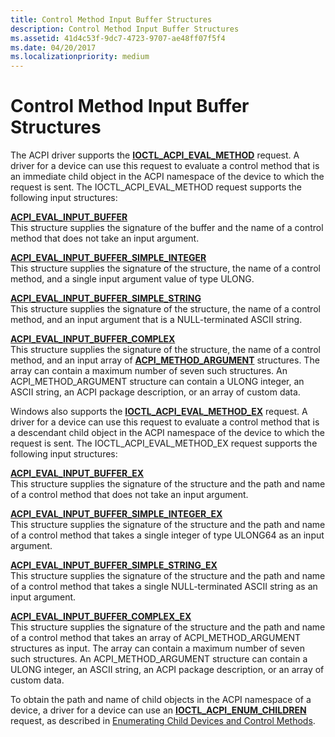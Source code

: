 ```yaml
---
title: Control Method Input Buffer Structures
description: Control Method Input Buffer Structures
ms.assetid: 41d4c53f-9dc7-4723-9707-ae48ff07f5f4
ms.date: 04/20/2017
ms.localizationpriority: medium
---
```


# Control Method Input Buffer Structures


The ACPI driver supports the [**IOCTL\_ACPI\_EVAL\_METHOD**](https://msdn.microsoft.com/library/windows/hardware/ff536148) request. A driver for a device can use this request to evaluate a control method that is an immediate child object in the ACPI namespace of the device to which the request is sent. The IOCTL\_ACPI\_EVAL\_METHOD request supports the following input structures:

<a href="" id="acpi-eval-input-buffer"></a>[**ACPI\_EVAL\_INPUT\_BUFFER**](https://msdn.microsoft.com/library/windows/hardware/ff536115)  
This structure supplies the signature of the buffer and the name of a control method that does not take an input argument.

<a href="" id="acpi-eval-input-buffer-simple-integer"></a>[**ACPI\_EVAL\_INPUT\_BUFFER\_SIMPLE\_INTEGER**](https://msdn.microsoft.com/library/windows/hardware/ff536119)  
This structure supplies the signature of the structure, the name of a control method, and a single input argument value of type ULONG.

<a href="" id="acpi-eval-input-buffer-simple-string"></a>[**ACPI\_EVAL\_INPUT\_BUFFER\_SIMPLE\_STRING**](https://msdn.microsoft.com/library/windows/hardware/ff536121)  
This structure supplies the signature of the structure, the name of a control method, and an input argument that is a NULL-terminated ASCII string.

<a href="" id="acpi-eval-input-buffer-complex"></a>[**ACPI\_EVAL\_INPUT\_BUFFER\_COMPLEX**](https://msdn.microsoft.com/library/windows/hardware/ff536116)  
This structure supplies the signature of the structure, the name of a control method, and an input array of [**ACPI\_METHOD\_ARGUMENT**](https://msdn.microsoft.com/library/windows/hardware/ff536125) structures. The array can contain a maximum number of seven such structures. An ACPI\_METHOD\_ARGUMENT structure can contain a ULONG integer, an ASCII string, an ACPI package description, or an array of custom data.

Windows also supports the [**IOCTL\_ACPI\_EVAL\_METHOD\_EX**](https://msdn.microsoft.com/library/windows/hardware/ff536149) request. A driver for a device can use this request to evaluate a control method that is a descendant child object in the ACPI namespace of the device to which the request is sent. The IOCTL\_ACPI\_EVAL\_METHOD\_EX request supports the following input structures:

<a href="" id="acpi-eval-input-buffer-ex"></a>[**ACPI\_EVAL\_INPUT\_BUFFER\_EX**](https://msdn.microsoft.com/library/windows/hardware/ff536118)  
This structure supplies the signature of the structure and the path and name of a control method that does not take an input argument.

<a href="" id="acpi-eval-input-buffer-simple-integer-ex"></a>[**ACPI\_EVAL\_INPUT\_BUFFER\_SIMPLE\_INTEGER\_EX**](https://msdn.microsoft.com/library/windows/hardware/ff536120)  
This structure supplies the signature of the structure and the path and name of a control method that takes a single integer of type ULONG64 as an input argument.

<a href="" id="acpi-eval-input-buffer-simple-string-ex"></a>[**ACPI\_EVAL\_INPUT\_BUFFER\_SIMPLE\_STRING\_EX**](https://msdn.microsoft.com/library/windows/hardware/ff536122)  
This structure supplies the signature of the structure and the path and name of a control method that takes a single NULL-terminated ASCII string as an input argument.

<a href="" id="acpi-eval-input-buffer-complex-ex"></a>[**ACPI\_EVAL\_INPUT\_BUFFER\_COMPLEX\_EX**](https://msdn.microsoft.com/library/windows/hardware/ff536117)  
This structure supplies the signature of the structure and the path and name of a control method that takes an array of ACPI\_METHOD\_ARGUMENT structures as input. The array can contain a maximum number of seven such structures. An ACPI\_METHOD\_ARGUMENT structure can contain a ULONG integer, an ASCII string, an ACPI package description, or an array of custom data.

To obtain the path and name of child objects in the ACPI namespace of a device, a driver for a device can use an [**IOCTL\_ACPI\_ENUM\_CHILDREN**](https://msdn.microsoft.com/library/windows/hardware/ff536147) request, as described in [Enumerating Child Devices and Control Methods](enumerating-child-devices-and-control-methods.md).
